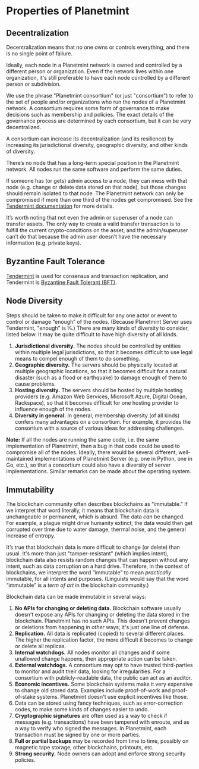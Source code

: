 # Properties of Planetmint

## Decentralization

Decentralization means that no one owns or controls everything, and there is no single point of failure.

Ideally, each node in a Planetmint network is owned and controlled by a different person or organization. Even if the network lives within one organization, it's still preferable to have each node controlled by a different person or subdivision.

We use the phrase "Planetmint consortium" (or just "consortium") to refer to the set of people and/or organizations who run the nodes of a Planetmint network. A consortium requires some form of governance to make decisions such as membership and policies. The exact details of the governance process are determined by each consortium, but it can be very decentralized.

A consortium can increase its decentralization (and its resilience) by increasing its jurisdictional diversity, geographic diversity, and other kinds of diversity.

There’s no node that has a long-term special position in the Planetmint network. All nodes run the same software and perform the same duties.

If someone has (or gets) admin access to a node, they can mess with that node (e.g. change or delete data stored on that node), but those changes should remain isolated to that node. The Planetmint network can only be compromised if more than one third of the nodes get compromised. See the [Tendermint documentation](https://tendermint.com/docs/introduction/introduction.html) for more details.

It’s worth noting that not even the admin or superuser of a node can transfer assets. The only way to create a valid transfer transaction is to fulfill the current crypto-conditions on the asset, and the admin/superuser can’t do that because the admin user doesn’t have the necessary information (e.g. private keys).

## Byzantine Fault Tolerance

[Tendermint](https://www.tendermint.com/) is used for consensus and transaction replication, and Tendermint is [Byzantine Fault Tolerant (BFT)](https://en.wikipedia.org/wiki/Byzantine\_fault\_tolerance).

## Node Diversity

Steps should be taken to make it difficult for any one actor or event to control or damage “enough” of the nodes. (Because Planetmint Server uses Tendermint, "enough" is ⅓.) There are many kinds of diversity to consider, listed below. It may be quite difficult to have high diversity of all kinds.

1. **Jurisdictional diversity.** The nodes should be controlled by entities within multiple legal jurisdictions, so that it becomes difficult to use legal means to compel enough of them to do something.
2. **Geographic diversity.** The servers should be physically located at multiple geographic locations, so that it becomes difficult for a natural disaster (such as a flood or earthquake) to damage enough of them to cause problems.
3. **Hosting diversity.** The servers should be hosted by multiple hosting providers (e.g. Amazon Web Services, Microsoft Azure, Digital Ocean, Rackspace), so that it becomes difficult for one hosting provider to influence enough of the nodes.
4. **Diversity in general.** In general, membership diversity (of all kinds) confers many advantages on a consortium. For example, it provides the consortium with a source of various ideas for addressing challenges.

**Note:** If all the nodes are running the same code, i.e. the same implementation of Planetmint, then a bug in that code could be used to compromise all of the nodes. Ideally, there would be several different, well-maintained implementations of Planetmint Server (e.g. one in Python, one in Go, etc.), so that a consortium could also have a diversity of server implementations. Similar remarks can be made about the operating system.

## Immutability

The blockchain community often describes blockchains as “immutable.” If we interpret that word literally, it means that blockchain data is unchangeable or permanent, which is absurd. The data _can_ be changed. For example, a plague might drive humanity extinct; the data would then get corrupted over time due to water damage, thermal noise, and the general increase of entropy.

It’s true that blockchain data is more difficult to change (or delete) than usual. It's more than just "tamper-resistant" (which implies intent), blockchain data also resists random changes that can happen without any intent, such as data corruption on a hard drive. Therefore, in the context of blockchains, we interpret the word “immutable” to mean _practically_ immutable, for all intents and purposes. (Linguists would say that the word “immutable” is a _term of art_ in the blockchain community.)

Blockchain data can be made immutable in several ways:

1. **No APIs for changing or deleting data.** Blockchain software usually doesn't expose any APIs for changing or deleting the data stored in the blockchain. Planetmint has no such APIs. This doesn't prevent changes or deletions from happening in _other_ ways; it's just one line of defense.
2. **Replication.** All data is replicated (copied) to several different places. The higher the replication factor, the more difficult it becomes to change or delete all replicas.
3. **Internal watchdogs.** All nodes monitor all changes and if some unallowed change happens, then appropriate action can be taken.
4. **External watchdogs.** A consortium may opt to have trusted third-parties to monitor and audit their data, looking for irregularities. For a consortium with publicly-readable data, the public can act as an auditor.
5. **Economic incentives.** Some blockchain systems make it very expensive to change old stored data. Examples include proof-of-work and proof-of-stake systems. Planetmint doesn't use explicit incentives like those.
6. Data can be stored using fancy techniques, such as error-correction codes, to make some kinds of changes easier to undo.
7. **Cryptographic signatures** are often used as a way to check if messages (e.g. transactions) have been tampered with enroute, and as a way to verify who signed the messages. In Planetmint, each transaction must be signed by one or more parties.
8. **Full or partial backups** may be recorded from time to time, possibly on magnetic tape storage, other blockchains, printouts, etc.
9. **Strong security.** Node owners can adopt and enforce strong security policies.
